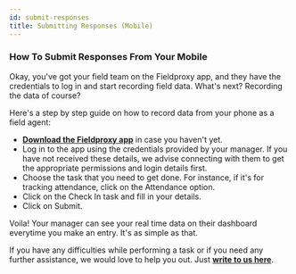 ```yaml
---
id: submit-responses
title: Submitting Responses (Mobile)
---
```


### How To Submit Responses From Your Mobile

Okay, you've got your field team on the Fieldproxy app, and they have the credentials to log in and start recording field data. What's next? Recording the data of course?

Here's a step by step guide on how to record data from your phone as a field agent:

- **[Download the Fieldproxy app](https://play.google.com/store/apps/details?id=com.fieldproxy.agent)** in case you haven't yet.
- Log in to the app using the credentials provided by your manager. If you have not received these details, we advise connecting with them to get the appropriate permissions and login details first.
- Choose the task that you need to get done. For instance, if it's for tracking attendance, click on the Attendance option.
- Click on the Check In task and fill in your details.
- Click on Submit.

Voila! Your manager can see your real time data on their dashboard everytime you make an entry. It's as simple as that.

If you have any difficulties while performing a task or if you need any further assistance, we would love to help you out. Just **[write to us here](mailto:support@fieldproxy.com)**.

